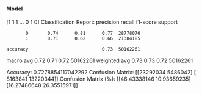 #### Model
[1 1 1 ... 0 1 0]
Classification Report:
              precision    recall  f1-score   support

           0       0.74      0.81      0.77  28778076
           1       0.71      0.62      0.66  21384185

    accuracy                           0.73  50162261
   macro avg       0.72      0.71      0.72  50162261
weighted avg       0.73      0.73      0.72  50162261

Accuracy: 0.7278854117042292
Confusion Matrix:
[[23292034  5486042]
 [ 8163841 13220344]]
Confusion Matrix (%):
[[46.43338146 10.93659235]
 [16.27486648 26.35515971]]
